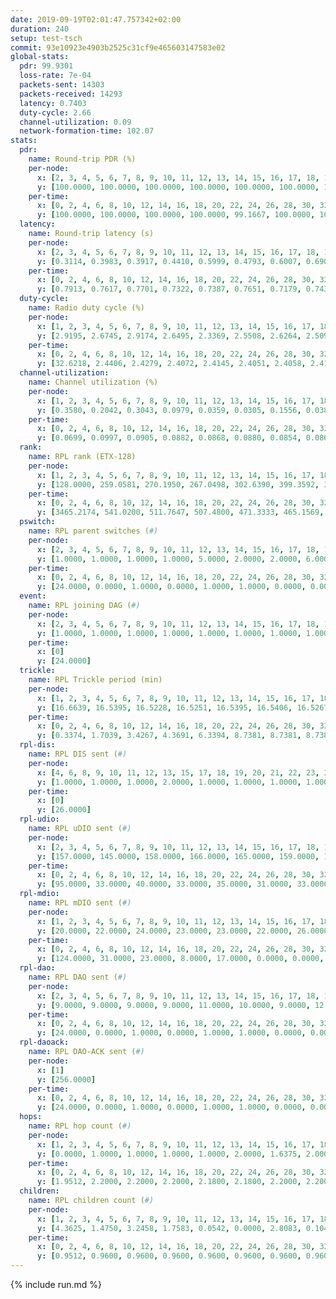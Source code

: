 ```yaml
---
date: 2019-09-19T02:01:47.757342+02:00
duration: 240
setup: test-tsch
commit: 93e10923e4903b2525c31cf9e465603147583e02
global-stats:
  pdr: 99.9301
  loss-rate: 7e-04
  packets-sent: 14303
  packets-received: 14293
  latency: 0.7403
  duty-cycle: 2.66
  channel-utilization: 0.09
  network-formation-time: 102.07
stats:
  pdr:
    name: Round-trip PDR (%)
    per-node:
      x: [2, 3, 4, 5, 6, 7, 8, 9, 10, 11, 12, 13, 14, 15, 16, 17, 18, 19, 20, 21, 22, 23, 24, 25]
      y: [100.0000, 100.0000, 100.0000, 100.0000, 100.0000, 100.0000, 100.0000, 100.0000, 100.0000, 100.0000, 100.0000, 100.0000, 99.6672, 99.6656, 99.8131, 99.6711, 99.8339, 100.0000, 100.0000, 99.8311, 99.8350, 100.0000, 100.0000, 100.0000]
    per-time:
      x: [0, 2, 4, 6, 8, 10, 12, 14, 16, 18, 20, 22, 24, 26, 28, 30, 32, 34, 36, 38, 40, 42, 44, 46, 48, 50, 52, 54, 56, 58, 60, 62, 64, 66, 68, 70, 72, 74, 76, 78, 80, 82, 84, 86, 88, 90, 92, 94, 96, 98, 100, 102, 104, 106, 108, 110, 112, 114, 116, 118, 120, 122, 124, 126, 128, 130, 132, 134, 136, 138, 140, 142, 144, 146, 148, 150, 152, 154, 156, 158, 160, 162, 164, 166, 168, 170, 172, 174, 176, 178, 180, 182, 184, 186, 188, 190, 192, 194, 196, 198, 200, 202, 204, 206, 208, 210, 212, 214, 216, 218, 220, 222, 224, 226, 228, 230, 232, 234, 236, 238, 240]
      y: [100.0000, 100.0000, 100.0000, 100.0000, 99.1667, 100.0000, 100.0000, 100.0000, 100.0000, 100.0000, 100.0000, 100.0000, 100.0000, 100.0000, 100.0000, 100.0000, 100.0000, 100.0000, 100.0000, 100.0000, 100.0000, 100.0000, 100.0000, 100.0000, 100.0000, 100.0000, 100.0000, 100.0000, 100.0000, 100.0000, 100.0000, 100.0000, 100.0000, 100.0000, 100.0000, 100.0000, 100.0000, 100.0000, 100.0000, 100.0000, 100.0000, 100.0000, 100.0000, 100.0000, 100.0000, 100.0000, 100.0000, 100.0000, 100.0000, 100.0000, 100.0000, 100.0000, 100.0000, 100.0000, 100.0000, 99.1667, 98.3333, 100.0000, 100.0000, 100.0000, 100.0000, 100.0000, 100.0000, 100.0000, 100.0000, 100.0000, 99.1667, 100.0000, 100.0000, 100.0000, 100.0000, 100.0000, 100.0000, 100.0000, 100.0000, 100.0000, 100.0000, 99.1667, 100.0000, 100.0000, 100.0000, 100.0000, 99.1667, 100.0000, 100.0000, 100.0000, 100.0000, 100.0000, 100.0000, 100.0000, 100.0000, 100.0000, 99.1597, 100.0000, 100.0000, 100.0000, 100.0000, 100.0000, 100.0000, 100.0000, 100.0000, 100.0000, 100.0000, 99.1667, 100.0000, 100.0000, 100.0000, 100.0000, 100.0000, 100.0000, 100.0000, 100.0000, 100.0000, 100.0000, 99.1667, 100.0000, 100.0000, 100.0000, 100.0000, 100.0000, null]
  latency:
    name: Round-trip latency (s)
    per-node:
      x: [2, 3, 4, 5, 6, 7, 8, 9, 10, 11, 12, 13, 14, 15, 16, 17, 18, 19, 20, 21, 22, 23, 24, 25]
      y: [0.3114, 0.3983, 0.3917, 0.4410, 0.5999, 0.4793, 0.6007, 0.6901, 0.6064, 0.8516, 0.7578, 0.6086, 0.8001, 0.7741, 0.6584, 0.7917, 0.8160, 0.8640, 0.8526, 1.0983, 1.0354, 1.1291, 1.1428, 1.0779]
    per-time:
      x: [0, 2, 4, 6, 8, 10, 12, 14, 16, 18, 20, 22, 24, 26, 28, 30, 32, 34, 36, 38, 40, 42, 44, 46, 48, 50, 52, 54, 56, 58, 60, 62, 64, 66, 68, 70, 72, 74, 76, 78, 80, 82, 84, 86, 88, 90, 92, 94, 96, 98, 100, 102, 104, 106, 108, 110, 112, 114, 116, 118, 120, 122, 124, 126, 128, 130, 132, 134, 136, 138, 140, 142, 144, 146, 148, 150, 152, 154, 156, 158, 160, 162, 164, 166, 168, 170, 172, 174, 176, 178, 180, 182, 184, 186, 188, 190, 192, 194, 196, 198, 200, 202, 204, 206, 208, 210, 212, 214, 216, 218, 220, 222, 224, 226, 228, 230, 232, 234, 236, 238, 240]
      y: [0.7913, 0.7617, 0.7701, 0.7322, 0.7387, 0.7651, 0.7179, 0.7438, 0.7329, 0.7330, 0.7207, 0.7046, 0.7673, 0.7087, 0.7705, 0.7137, 0.6697, 0.7965, 0.7001, 0.7278, 0.7133, 0.6984, 0.7323, 0.7100, 0.7525, 0.7035, 0.7056, 0.7222, 0.7733, 0.7254, 0.7373, 0.7300, 0.6824, 0.7301, 0.7395, 0.6999, 0.7271, 0.7458, 0.6993, 0.7364, 0.6978, 0.7289, 0.7360, 0.7482, 0.7556, 0.7431, 0.7265, 0.7378, 0.7552, 0.7302, 0.7378, 0.7735, 0.7113, 0.7588, 0.7453, 0.7879, 0.8591, 0.7709, 0.7195, 0.7004, 0.7635, 0.7773, 0.7599, 0.7508, 0.7639, 0.6874, 0.7088, 0.7229, 0.6482, 0.7461, 0.7051, 0.7407, 0.7040, 0.7191, 0.7402, 0.7209, 0.7427, 0.7228, 0.7271, 0.6960, 0.7262, 0.7521, 0.7502, 0.7403, 0.7232, 0.7263, 0.7719, 0.6888, 0.7508, 0.7604, 0.7548, 0.7165, 0.7945, 0.7309, 0.7169, 0.7466, 0.7152, 0.7190, 0.7923, 0.7258, 0.8244, 0.8350, 0.8061, 0.8049, 0.7958, 0.7344, 0.7172, 0.7501, 0.7221, 0.7095, 0.7615, 0.7520, 0.7232, 0.7335, 0.7809, 0.7232, 0.8357, 0.7845, 0.7753, 0.8830, null]
  duty-cycle:
    name: Radio duty cycle (%)
    per-node:
      x: [1, 2, 3, 4, 5, 6, 7, 8, 9, 10, 11, 12, 13, 14, 15, 16, 17, 18, 19, 20, 21, 22, 23, 24, 25]
      y: [2.9195, 2.6745, 2.9174, 2.6495, 2.3369, 2.5508, 2.6264, 2.5097, 2.6178, 2.5766, 2.5160, 2.6345, 2.7531, 2.5058, 2.6233, 2.8789, 2.5700, 2.6828, 2.5449, 2.7466, 2.7056, 2.7226, 2.7510, 2.7452, 2.8084]
    per-time:
      x: [0, 2, 4, 6, 8, 10, 12, 14, 16, 18, 20, 22, 24, 26, 28, 30, 32, 34, 36, 38, 40, 42, 44, 46, 48, 50, 52, 54, 56, 58, 60, 62, 64, 66, 68, 70, 72, 74, 76, 78, 80, 82, 84, 86, 88, 90, 92, 94, 96, 98, 100, 102, 104, 106, 108, 110, 112, 114, 116, 118, 120, 122, 124, 126, 128, 130, 132, 134, 136, 138, 140, 142, 144, 146, 148, 150, 152, 154, 156, 158, 160, 162, 164, 166, 168, 170, 172, 174, 176, 178, 180, 182, 184, 186, 188, 190, 192, 194, 196, 198, 200, 202, 204, 206, 208, 210, 212, 214, 216, 218, 220, 222, 224, 226, 228, 230, 232, 234, 236, 238]
      y: [32.6218, 2.4406, 2.4279, 2.4072, 2.4145, 2.4051, 2.4058, 2.4122, 2.4157, 2.4107, 2.4069, 2.3976, 2.3982, 2.4159, 2.4256, 2.4242, 2.3934, 2.3992, 2.4156, 2.3949, 2.4029, 2.3965, 2.3992, 2.4149, 2.4022, 2.4092, 2.4035, 2.3993, 2.4157, 2.4304, 2.3923, 2.4097, 2.4069, 2.3926, 2.4157, 2.4054, 2.3984, 2.4019, 2.4078, 2.3916, 2.4144, 2.3855, 2.4092, 2.4338, 2.4071, 2.4146, 2.4081, 2.4030, 2.4103, 2.4085, 2.3933, 2.4135, 2.4178, 2.3986, 2.3959, 2.3910, 2.4305, 2.4387, 2.4425, 2.4085, 2.4062, 2.4155, 2.4178, 2.4191, 2.4233, 2.4058, 2.3986, 2.4184, 2.4090, 2.3976, 2.4247, 2.4261, 2.4121, 2.4028, 2.4129, 2.4084, 2.4172, 2.4059, 2.4083, 2.3997, 2.3940, 2.4084, 2.4037, 2.4230, 2.4139, 2.4219, 2.4162, 2.4052, 2.3976, 2.4138, 2.4092, 2.4186, 2.4115, 2.4121, 2.4030, 2.4103, 2.4027, 2.3932, 2.4156, 2.4118, 2.4191, 2.4367, 2.4204, 2.4292, 2.4267, 2.4264, 2.3997, 2.4178, 2.4033, 2.4139, 2.4094, 2.4168, 2.4237, 2.4264, 2.4143, 2.4181, 2.4094, 2.4112, 2.4263, 2.4058]
  channel-utilization:
    name: Channel utilization (%)
    per-node:
      x: [1, 2, 3, 4, 5, 6, 7, 8, 9, 10, 11, 12, 13, 14, 15, 16, 17, 18, 19, 20, 21, 22, 23, 24, 25]
      y: [0.3580, 0.2042, 0.3043, 0.0979, 0.0359, 0.0305, 0.1556, 0.0380, 0.0319, 0.0484, 0.0333, 0.0360, 0.1578, 0.0325, 0.0515, 0.2188, 0.0340, 0.0699, 0.0440, 0.0398, 0.0389, 0.0680, 0.0321, 0.0310, 0.0317]
    per-time:
      x: [0, 2, 4, 6, 8, 10, 12, 14, 16, 18, 20, 22, 24, 26, 28, 30, 32, 34, 36, 38, 40, 42, 44, 46, 48, 50, 52, 54, 56, 58, 60, 62, 64, 66, 68, 70, 72, 74, 76, 78, 80, 82, 84, 86, 88, 90, 92, 94, 96, 98, 100, 102, 104, 106, 108, 110, 112, 114, 116, 118, 120, 122, 124, 126, 128, 130, 132, 134, 136, 138, 140, 142, 144, 146, 148, 150, 152, 154, 156, 158, 160, 162, 164, 166, 168, 170, 172, 174, 176, 178, 180, 182, 184, 186, 188, 190, 192, 194, 196, 198, 200, 202, 204, 206, 208, 210, 212, 214, 216, 218, 220, 222, 224, 226, 228, 230, 232, 234, 236, 238]
      y: [0.0699, 0.0997, 0.0905, 0.0882, 0.0868, 0.0880, 0.0854, 0.0868, 0.0866, 0.0889, 0.0845, 0.0829, 0.0828, 0.0893, 0.0958, 0.0901, 0.0797, 0.0829, 0.0885, 0.0842, 0.0831, 0.0829, 0.0845, 0.0865, 0.0834, 0.0868, 0.0855, 0.0830, 0.0906, 0.0961, 0.0825, 0.0872, 0.0833, 0.0815, 0.0899, 0.0835, 0.0843, 0.0872, 0.0839, 0.0826, 0.0875, 0.0800, 0.0879, 0.0971, 0.0899, 0.0907, 0.0863, 0.0865, 0.0899, 0.0873, 0.0853, 0.0872, 0.0873, 0.0842, 0.0845, 0.0812, 0.1023, 0.1068, 0.0986, 0.0873, 0.0852, 0.0923, 0.0923, 0.0940, 0.0958, 0.0883, 0.0822, 0.0916, 0.0880, 0.0822, 0.0963, 0.0976, 0.0912, 0.0869, 0.0914, 0.0899, 0.0913, 0.0886, 0.0897, 0.0858, 0.0840, 0.0910, 0.0896, 0.0951, 0.0922, 0.0942, 0.0928, 0.0894, 0.0866, 0.0925, 0.0897, 0.0947, 0.0914, 0.0903, 0.0848, 0.0882, 0.0874, 0.0840, 0.0924, 0.0919, 0.0943, 0.0996, 0.0924, 0.0956, 0.0958, 0.0957, 0.0856, 0.0914, 0.0862, 0.0900, 0.0867, 0.0911, 0.0932, 0.0953, 0.0919, 0.0958, 0.0891, 0.0923, 0.0961, 0.0878]
  rank:
    name: RPL rank (ETX-128)
    per-node:
      x: [1, 2, 3, 4, 5, 6, 7, 8, 9, 10, 11, 12, 13, 14, 15, 16, 17, 18, 19, 20, 21, 22, 23, 24, 25]
      y: [128.0000, 259.0581, 270.1950, 267.0498, 302.6390, 399.3592, 365.8884, 429.1983, 767.6016, 424.1016, 511.2571, 418.5615, 440.1516, 548.2112, 461.4504, 451.3837, 534.7869, 836.8353, 556.7418, 582.8167, 611.6488, 847.7469, 687.9720, 688.4408, 713.8531]
    per-time:
      x: [0, 2, 4, 6, 8, 10, 12, 14, 16, 18, 20, 22, 24, 26, 28, 30, 32, 34, 36, 38, 40, 42, 44, 46, 48, 50, 52, 54, 56, 58, 60, 62, 64, 66, 68, 70, 72, 74, 76, 78, 80, 82, 84, 86, 88, 90, 92, 94, 96, 98, 100, 102, 104, 106, 108, 110, 112, 114, 116, 118, 120, 122, 124, 126, 128, 130, 132, 134, 136, 138, 140, 142, 144, 146, 148, 150, 152, 154, 156, 158, 160, 162, 164, 166, 168, 170, 172, 174, 176, 178, 180, 182, 184, 186, 188, 190, 192, 194, 196, 198, 200, 202, 204, 206, 208, 210, 212, 214, 216, 218, 220, 222, 224, 226, 228, 230, 232, 234, 236, 238]
      y: [3465.2174, 541.0200, 511.7647, 507.4800, 471.3333, 465.1569, 462.7000, 459.7400, 466.8824, 458.7255, 455.6000, 452.7200, 452.0196, 452.5600, 455.7800, 455.4800, 455.4600, 449.2400, 450.7400, 449.3400, 453.9608, 449.2400, 447.1000, 439.1600, 442.2800, 440.9000, 443.7200, 445.1400, 445.9200, 453.2692, 445.8200, 443.0800, 439.3000, 437.4000, 437.9600, 444.5800, 448.8824, 446.1200, 450.0600, 447.4600, 446.5294, 440.2200, 440.1569, 450.0588, 463.2800, 460.4706, 460.3000, 459.2800, 456.3462, 446.1961, 454.4200, 460.2549, 459.8600, 460.9400, 463.2600, 463.4800, 490.5000, 494.8868, 503.1538, 498.1600, 480.0000, 478.8000, 481.1200, 479.6667, 477.7500, 471.9804, 468.3600, 473.3000, 471.5800, 468.8800, 469.9412, 475.9020, 474.7800, 477.2353, 474.9020, 476.2200, 481.0392, 477.4314, 479.6471, 480.1961, 475.9600, 477.8824, 481.4510, 487.6667, 478.8627, 475.6400, 476.4902, 476.0000, 471.8800, 473.5577, 473.6000, 474.5192, 468.4510, 468.7059, 466.9600, 464.8200, 462.9000, 461.6471, 475.3654, 467.6400, 470.8679, 474.3585, 481.7400, 483.8627, 489.9804, 485.7000, 488.0192, 476.4038, 471.7600, 473.9216, 471.7600, 481.5962, 471.0784, 475.7200, 479.7647, 499.9630, 489.0200, 481.7647, 483.1923, 479.2200]
  pswitch:
    name: RPL parent switches (#)
    per-node:
      x: [2, 3, 4, 5, 6, 7, 8, 9, 10, 11, 12, 13, 14, 15, 16, 17, 18, 19, 20, 21, 22, 23, 24, 25]
      y: [1.0000, 1.0000, 1.0000, 1.0000, 5.0000, 2.0000, 2.0000, 6.0000, 6.0000, 5.0000, 4.0000, 4.0000, 11.0000, 2.0000, 5.0000, 4.0000, 9.0000, 4.0000, 1.0000, 3.0000, 5.0000, 11.0000, 6.0000, 6.0000]
    per-time:
      x: [0, 2, 4, 6, 8, 10, 12, 14, 16, 18, 20, 22, 24, 26, 28, 30, 32, 34, 36, 38, 40, 42, 44, 46, 48, 50, 52, 54, 56, 58, 60, 62, 64, 66, 68, 70, 72, 74, 76, 78, 80, 82, 84, 86, 88, 90, 92, 94, 96, 98, 100, 102, 104, 106, 108, 110, 112, 114, 116, 118, 120, 122, 124, 126, 128, 130, 132, 134, 136, 138, 140, 142, 144, 146, 148, 150, 152, 154, 156, 158, 160, 162, 164, 166, 168, 170, 172, 174, 176, 178, 180, 182, 184, 186, 188, 190, 192, 194, 196, 198, 200, 202, 204, 206, 208, 210, 212, 214, 216, 218, 220, 222, 224, 226, 228, 230, 232, 234, 236]
      y: [24.0000, 0.0000, 1.0000, 0.0000, 1.0000, 1.0000, 0.0000, 0.0000, 1.0000, 1.0000, 0.0000, 0.0000, 1.0000, 0.0000, 0.0000, 0.0000, 0.0000, 0.0000, 0.0000, 0.0000, 1.0000, 0.0000, 0.0000, 0.0000, 0.0000, 0.0000, 0.0000, 0.0000, 0.0000, 2.0000, 0.0000, 0.0000, 0.0000, 0.0000, 0.0000, 0.0000, 1.0000, 0.0000, 0.0000, 0.0000, 1.0000, 0.0000, 1.0000, 1.0000, 0.0000, 1.0000, 0.0000, 0.0000, 2.0000, 1.0000, 0.0000, 1.0000, 0.0000, 0.0000, 0.0000, 0.0000, 8.0000, 3.0000, 2.0000, 0.0000, 0.0000, 0.0000, 0.0000, 1.0000, 2.0000, 1.0000, 0.0000, 0.0000, 0.0000, 0.0000, 1.0000, 1.0000, 0.0000, 1.0000, 1.0000, 0.0000, 1.0000, 1.0000, 1.0000, 1.0000, 0.0000, 1.0000, 1.0000, 1.0000, 1.0000, 0.0000, 1.0000, 0.0000, 0.0000, 2.0000, 0.0000, 2.0000, 1.0000, 1.0000, 0.0000, 0.0000, 0.0000, 1.0000, 2.0000, 0.0000, 3.0000, 3.0000, 0.0000, 1.0000, 1.0000, 0.0000, 2.0000, 2.0000, 0.0000, 1.0000, 0.0000, 2.0000, 1.0000, 0.0000, 1.0000, 4.0000, 0.0000, 1.0000, 2.0000]
  event:
    name: RPL joining DAG (#)
    per-node:
      x: [2, 3, 4, 5, 6, 7, 8, 9, 10, 11, 12, 13, 14, 15, 16, 17, 18, 19, 20, 21, 22, 23, 24, 25]
      y: [1.0000, 1.0000, 1.0000, 1.0000, 1.0000, 1.0000, 1.0000, 1.0000, 1.0000, 1.0000, 1.0000, 1.0000, 1.0000, 1.0000, 1.0000, 1.0000, 1.0000, 1.0000, 1.0000, 1.0000, 1.0000, 1.0000, 1.0000, 1.0000]
    per-time:
      x: [0]
      y: [24.0000]
  trickle:
    name: RPL Trickle period (min)
    per-node:
      x: [1, 2, 3, 4, 5, 6, 7, 8, 9, 10, 11, 12, 13, 14, 15, 16, 17, 18, 19, 20, 21, 22, 23, 24, 25]
      y: [16.6639, 16.5395, 16.5228, 16.5251, 16.5395, 16.5406, 16.5267, 16.5290, 16.4889, 16.5444, 16.5406, 16.4808, 16.5345, 16.5608, 16.5290, 16.5406, 16.5009, 16.5534, 16.5345, 16.5732, 16.5987, 16.5384, 16.6093, 16.5738, 16.5548]
    per-time:
      x: [0, 2, 4, 6, 8, 10, 12, 14, 16, 18, 20, 22, 24, 26, 28, 30, 32, 34, 36, 38, 40, 42, 44, 46, 48, 50, 52, 54, 56, 58, 60, 62, 64, 66, 68, 70, 72, 74, 76, 78, 80, 82, 84, 86, 88, 90, 92, 94, 96, 98, 100, 102, 104, 106, 108, 110, 112, 114, 116, 118, 120, 122, 124, 126, 128, 130, 132, 134, 136, 138, 140, 142, 144, 146, 148, 150, 152, 154, 156, 158, 160, 162, 164, 166, 168, 170, 172, 174, 176, 178, 180, 182, 184, 186, 188, 190, 192, 194, 196, 198, 200, 202, 204, 206, 208, 210, 212, 214, 216, 218, 220, 222, 224, 226, 228, 230, 232, 234, 236, 238]
      y: [0.3374, 1.7039, 3.4267, 4.3691, 6.3394, 8.7381, 8.7381, 8.7381, 8.9095, 17.3049, 17.4763, 17.4763, 17.4763, 17.4763, 17.4763, 17.4763, 17.4763, 17.4763, 17.4763, 17.4763, 17.4763, 17.4763, 17.4763, 17.4763, 17.4763, 17.4763, 17.4763, 17.4763, 17.4763, 17.4763, 17.4763, 17.4763, 17.4763, 17.4763, 17.4763, 17.4763, 17.4763, 17.4763, 17.4763, 17.4763, 17.4763, 17.4763, 17.4763, 17.4763, 17.4763, 17.4763, 17.4763, 17.4763, 17.4763, 17.4763, 17.4763, 17.4763, 17.4763, 17.4763, 17.4763, 17.4763, 17.4763, 17.4763, 17.4763, 17.4763, 17.4763, 17.4763, 17.4763, 17.4763, 17.4763, 17.4763, 17.4763, 17.4763, 17.4763, 17.4763, 17.4763, 17.4763, 17.4763, 17.4763, 17.4763, 17.4763, 17.4763, 17.4763, 17.4763, 17.4763, 17.4763, 17.4763, 17.4763, 17.4763, 17.4763, 17.4763, 17.4763, 17.4763, 17.4763, 17.4763, 17.4763, 17.4763, 17.4763, 17.4763, 17.4763, 17.4763, 17.4763, 17.4763, 17.4763, 17.4763, 17.4763, 17.4763, 17.4763, 17.4763, 17.4763, 17.4763, 17.4763, 17.4763, 17.4763, 17.4763, 17.4763, 17.4763, 17.4763, 17.4763, 17.4763, 17.4763, 17.4763, 17.4763, 17.4763, 17.4763]
  rpl-dis:
    name: RPL DIS sent (#)
    per-node:
      x: [4, 6, 8, 9, 10, 11, 12, 13, 15, 17, 18, 19, 20, 21, 22, 23, 24, 25]
      y: [1.0000, 1.0000, 1.0000, 2.0000, 1.0000, 1.0000, 1.0000, 1.0000, 1.0000, 1.0000, 2.0000, 1.0000, 3.0000, 2.0000, 1.0000, 1.0000, 2.0000, 3.0000]
    per-time:
      x: [0]
      y: [26.0000]
  rpl-udio:
    name: RPL uDIO sent (#)
    per-node:
      x: [2, 3, 4, 5, 6, 7, 8, 9, 10, 11, 12, 13, 14, 15, 16, 17, 18, 19, 20, 21, 22, 23, 24, 25]
      y: [157.0000, 145.0000, 158.0000, 166.0000, 165.0000, 159.0000, 165.0000, 165.0000, 166.0000, 162.0000, 164.0000, 160.0000, 164.0000, 169.0000, 146.0000, 172.0000, 165.0000, 160.0000, 168.0000, 162.0000, 164.0000, 172.0000, 167.0000, 176.0000]
    per-time:
      x: [0, 2, 4, 6, 8, 10, 12, 14, 16, 18, 20, 22, 24, 26, 28, 30, 32, 34, 36, 38, 40, 42, 44, 46, 48, 50, 52, 54, 56, 58, 60, 62, 64, 66, 68, 70, 72, 74, 76, 78, 80, 82, 84, 86, 88, 90, 92, 94, 96, 98, 100, 102, 104, 106, 108, 110, 112, 114, 116, 118, 120, 122, 124, 126, 128, 130, 132, 134, 136, 138, 140, 142, 144, 146, 148, 150, 152, 154, 156, 158, 160, 162, 164, 166, 168, 170, 172, 174, 176, 178, 180, 182, 184, 186, 188, 190, 192, 194, 196, 198, 200, 202, 204, 206, 208, 210, 212, 214, 216, 218, 220, 222, 224, 226, 228, 230, 232, 234, 236, 238, 240]
      y: [95.0000, 33.0000, 40.0000, 33.0000, 35.0000, 31.0000, 33.0000, 38.0000, 31.0000, 30.0000, 32.0000, 38.0000, 34.0000, 29.0000, 30.0000, 33.0000, 32.0000, 30.0000, 32.0000, 31.0000, 33.0000, 33.0000, 29.0000, 38.0000, 30.0000, 32.0000, 33.0000, 31.0000, 30.0000, 32.0000, 31.0000, 30.0000, 33.0000, 33.0000, 35.0000, 28.0000, 33.0000, 30.0000, 33.0000, 33.0000, 32.0000, 33.0000, 34.0000, 30.0000, 28.0000, 37.0000, 33.0000, 41.0000, 30.0000, 31.0000, 27.0000, 37.0000, 33.0000, 33.0000, 31.0000, 33.0000, 34.0000, 29.0000, 32.0000, 34.0000, 33.0000, 29.0000, 28.0000, 37.0000, 33.0000, 28.0000, 25.0000, 31.0000, 30.0000, 34.0000, 30.0000, 32.0000, 36.0000, 34.0000, 32.0000, 31.0000, 33.0000, 32.0000, 31.0000, 36.0000, 26.0000, 33.0000, 33.0000, 31.0000, 36.0000, 34.0000, 28.0000, 34.0000, 33.0000, 31.0000, 32.0000, 32.0000, 32.0000, 32.0000, 29.0000, 28.0000, 33.0000, 27.0000, 29.0000, 36.0000, 32.0000, 30.0000, 31.0000, 32.0000, 30.0000, 34.0000, 28.0000, 35.0000, 32.0000, 31.0000, 34.0000, 31.0000, 35.0000, 34.0000, 34.0000, 35.0000, 30.0000, 32.0000, 30.0000, 29.0000, 2.0000]
  rpl-mdio:
    name: RPL mDIO sent (#)
    per-node:
      x: [1, 2, 3, 4, 5, 6, 7, 8, 9, 10, 11, 12, 13, 14, 15, 16, 17, 18, 19, 20, 21, 22, 23, 24, 25]
      y: [20.0000, 22.0000, 24.0000, 23.0000, 23.0000, 22.0000, 26.0000, 22.0000, 21.0000, 21.0000, 22.0000, 22.0000, 23.0000, 22.0000, 20.0000, 22.0000, 21.0000, 20.0000, 20.0000, 20.0000, 20.0000, 20.0000, 20.0000, 20.0000, 21.0000]
    per-time:
      x: [0, 2, 4, 6, 8, 10, 12, 14, 16, 18, 20, 22, 24, 26, 28, 30, 32, 34, 36, 38, 40, 42, 44, 46, 48, 50, 52, 54, 56, 58, 60, 62, 64, 66, 68, 70, 72, 74, 76, 78, 80, 82, 84, 86, 88, 90, 92, 94, 96, 98, 100, 102, 104, 106, 108, 110, 112, 114, 116, 118, 120, 122, 124, 126, 128, 130, 132, 134, 136, 138, 140, 142, 144, 146, 148, 150, 152, 154, 156, 158, 160, 162, 164, 166, 168, 170, 172, 174, 176, 178, 180, 182, 184, 186, 188, 190, 192, 194, 196, 198, 200, 202, 204, 206, 208, 210, 212, 214, 216, 218, 220, 222, 224, 226, 228, 230, 232, 234, 236, 238, 240]
      y: [124.0000, 31.0000, 23.0000, 8.0000, 17.0000, 0.0000, 0.0000, 11.0000, 10.0000, 4.0000, 0.0000, 0.0000, 0.0000, 3.0000, 5.0000, 6.0000, 7.0000, 4.0000, 0.0000, 0.0000, 0.0000, 0.0000, 5.0000, 6.0000, 8.0000, 2.0000, 4.0000, 0.0000, 0.0000, 0.0000, 1.0000, 4.0000, 7.0000, 2.0000, 8.0000, 3.0000, 0.0000, 0.0000, 0.0000, 0.0000, 6.0000, 4.0000, 7.0000, 8.0000, 0.0000, 0.0000, 0.0000, 0.0000, 3.0000, 3.0000, 5.0000, 10.0000, 4.0000, 0.0000, 0.0000, 0.0000, 1.0000, 4.0000, 5.0000, 5.0000, 9.0000, 1.0000, 0.0000, 0.0000, 0.0000, 1.0000, 5.0000, 5.0000, 6.0000, 6.0000, 2.0000, 0.0000, 0.0000, 0.0000, 3.0000, 4.0000, 9.0000, 4.0000, 5.0000, 0.0000, 0.0000, 0.0000, 0.0000, 6.0000, 5.0000, 10.0000, 3.0000, 1.0000, 0.0000, 0.0000, 0.0000, 0.0000, 4.0000, 4.0000, 7.0000, 7.0000, 3.0000, 0.0000, 0.0000, 0.0000, 1.0000, 6.0000, 6.0000, 6.0000, 5.0000, 1.0000, 0.0000, 0.0000, 0.0000, 3.0000, 5.0000, 6.0000, 4.0000, 7.0000, 0.0000, 0.0000, 0.0000, 0.0000, 5.0000, 4.0000, 0.0000]
  rpl-dao:
    name: RPL DAO sent (#)
    per-node:
      x: [2, 3, 4, 5, 6, 7, 8, 9, 10, 11, 12, 13, 14, 15, 16, 17, 18, 19, 20, 21, 22, 23, 24, 25]
      y: [9.0000, 9.0000, 9.0000, 9.0000, 11.0000, 10.0000, 9.0000, 12.0000, 12.0000, 10.0000, 11.0000, 10.0000, 16.0000, 9.0000, 12.0000, 11.0000, 13.0000, 10.0000, 9.0000, 10.0000, 11.0000, 13.0000, 11.0000, 12.0000]
    per-time:
      x: [0, 2, 4, 6, 8, 10, 12, 14, 16, 18, 20, 22, 24, 26, 28, 30, 32, 34, 36, 38, 40, 42, 44, 46, 48, 50, 52, 54, 56, 58, 60, 62, 64, 66, 68, 70, 72, 74, 76, 78, 80, 82, 84, 86, 88, 90, 92, 94, 96, 98, 100, 102, 104, 106, 108, 110, 112, 114, 116, 118, 120, 122, 124, 126, 128, 130, 132, 134, 136, 138, 140, 142, 144, 146, 148, 150, 152, 154, 156, 158, 160, 162, 164, 166, 168, 170, 172, 174, 176, 178, 180, 182, 184, 186, 188, 190, 192, 194, 196, 198, 200, 202, 204, 206, 208, 210, 212, 214, 216, 218, 220, 222, 224, 226, 228, 230, 232, 234, 236, 238]
      y: [24.0000, 0.0000, 1.0000, 0.0000, 1.0000, 1.0000, 0.0000, 0.0000, 1.0000, 1.0000, 0.0000, 0.0000, 1.0000, 0.0000, 17.0000, 1.0000, 1.0000, 0.0000, 1.0000, 1.0000, 1.0000, 0.0000, 1.0000, 1.0000, 0.0000, 0.0000, 0.0000, 1.0000, 14.0000, 5.0000, 0.0000, 1.0000, 0.0000, 1.0000, 1.0000, 0.0000, 2.0000, 0.0000, 1.0000, 0.0000, 1.0000, 1.0000, 8.0000, 10.0000, 0.0000, 2.0000, 0.0000, 1.0000, 2.0000, 1.0000, 0.0000, 2.0000, 1.0000, 0.0000, 1.0000, 1.0000, 10.0000, 12.0000, 2.0000, 0.0000, 0.0000, 1.0000, 0.0000, 1.0000, 2.0000, 1.0000, 0.0000, 0.0000, 0.0000, 1.0000, 5.0000, 13.0000, 1.0000, 1.0000, 1.0000, 0.0000, 2.0000, 1.0000, 1.0000, 1.0000, 0.0000, 1.0000, 1.0000, 2.0000, 4.0000, 10.0000, 3.0000, 0.0000, 0.0000, 2.0000, 1.0000, 3.0000, 1.0000, 1.0000, 0.0000, 0.0000, 0.0000, 3.0000, 5.0000, 7.0000, 7.0000, 3.0000, 0.0000, 0.0000, 3.0000, 1.0000, 2.0000, 3.0000, 0.0000, 1.0000, 0.0000, 2.0000, 4.0000, 5.0000, 6.0000, 4.0000, 1.0000, 1.0000, 4.0000, 0.0000]
  rpl-daoack:
    name: RPL DAO-ACK sent (#)
    per-node:
      x: [1]
      y: [256.0000]
    per-time:
      x: [0, 2, 4, 6, 8, 10, 12, 14, 16, 18, 20, 22, 24, 26, 28, 30, 32, 34, 36, 38, 40, 42, 44, 46, 48, 50, 52, 54, 56, 58, 60, 62, 64, 66, 68, 70, 72, 74, 76, 78, 80, 82, 84, 86, 88, 90, 92, 94, 96, 98, 100, 102, 104, 106, 108, 110, 112, 114, 116, 118, 120, 122, 124, 126, 128, 130, 132, 134, 136, 138, 140, 142, 144, 146, 148, 150, 152, 154, 156, 158, 160, 162, 164, 166, 168, 170, 172, 174, 176, 178, 180, 182, 184, 186, 188, 190, 192, 194, 196, 198, 200, 202, 204, 206, 208, 210, 212, 214, 216, 218, 220, 222, 224, 226, 228, 230, 232, 234, 236, 238]
      y: [24.0000, 0.0000, 1.0000, 0.0000, 1.0000, 1.0000, 0.0000, 0.0000, 1.0000, 1.0000, 0.0000, 0.0000, 1.0000, 0.0000, 17.0000, 1.0000, 1.0000, 0.0000, 1.0000, 1.0000, 1.0000, 0.0000, 1.0000, 1.0000, 0.0000, 0.0000, 0.0000, 1.0000, 14.0000, 5.0000, 0.0000, 1.0000, 0.0000, 1.0000, 1.0000, 0.0000, 2.0000, 0.0000, 1.0000, 0.0000, 1.0000, 1.0000, 9.0000, 9.0000, 0.0000, 2.0000, 0.0000, 1.0000, 2.0000, 1.0000, 0.0000, 2.0000, 1.0000, 0.0000, 1.0000, 1.0000, 10.0000, 11.0000, 2.0000, 0.0000, 0.0000, 1.0000, 0.0000, 1.0000, 2.0000, 1.0000, 0.0000, 0.0000, 0.0000, 1.0000, 5.0000, 13.0000, 1.0000, 1.0000, 1.0000, 0.0000, 2.0000, 1.0000, 1.0000, 1.0000, 0.0000, 1.0000, 1.0000, 2.0000, 4.0000, 10.0000, 3.0000, 0.0000, 0.0000, 2.0000, 1.0000, 3.0000, 1.0000, 1.0000, 0.0000, 0.0000, 0.0000, 3.0000, 5.0000, 7.0000, 7.0000, 3.0000, 0.0000, 0.0000, 3.0000, 1.0000, 2.0000, 3.0000, 0.0000, 1.0000, 0.0000, 2.0000, 3.0000, 5.0000, 5.0000, 5.0000, 1.0000, 1.0000, 4.0000, 0.0000]
  hops:
    name: RPL hop count (#)
    per-node:
      x: [1, 2, 3, 4, 5, 6, 7, 8, 9, 10, 11, 12, 13, 14, 15, 16, 17, 18, 19, 20, 21, 22, 23, 24, 25]
      y: [0.0000, 1.0000, 1.0000, 1.0000, 1.0000, 2.0000, 1.6375, 2.0000, 2.6736, 2.0000, 2.6375, 2.0000, 2.0375, 2.9208, 2.0000, 2.1625, 2.8125, 3.0377, 3.0042, 3.1632, 3.1632, 3.0962, 4.0084, 4.0000, 4.0167]
    per-time:
      x: [0, 2, 4, 6, 8, 10, 12, 14, 16, 18, 20, 22, 24, 26, 28, 30, 32, 34, 36, 38, 40, 42, 44, 46, 48, 50, 52, 54, 56, 58, 60, 62, 64, 66, 68, 70, 72, 74, 76, 78, 80, 82, 84, 86, 88, 90, 92, 94, 96, 98, 100, 102, 104, 106, 108, 110, 112, 114, 116, 118, 120, 122, 124, 126, 128, 130, 132, 134, 136, 138, 140, 142, 144, 146, 148, 150, 152, 154, 156, 158, 160, 162, 164, 166, 168, 170, 172, 174, 176, 178, 180, 182, 184, 186, 188, 190, 192, 194, 196, 198, 200, 202, 204, 206, 208, 210, 212, 214, 216, 218, 220, 222, 224, 226, 228, 230, 232, 234, 236, 238]
      y: [1.9512, 2.2000, 2.2000, 2.2000, 2.1800, 2.1800, 2.2000, 2.2000, 2.2000, 2.2200, 2.2400, 2.2400, 2.2400, 2.2400, 2.2400, 2.2400, 2.2400, 2.2400, 2.2400, 2.2400, 2.2400, 2.2400, 2.2400, 2.2400, 2.2400, 2.2400, 2.2400, 2.2400, 2.2400, 2.2400, 2.2400, 2.2400, 2.2400, 2.2400, 2.2400, 2.2400, 2.2400, 2.2400, 2.2400, 2.2400, 2.2000, 2.2000, 2.2000, 2.3200, 2.4400, 2.4200, 2.4000, 2.4000, 2.3200, 2.3200, 2.3200, 2.3200, 2.3200, 2.3200, 2.3200, 2.3200, 2.3200, 2.3600, 2.3600, 2.3600, 2.3600, 2.3600, 2.3600, 2.3600, 2.3600, 2.3600, 2.3600, 2.3600, 2.3600, 2.3600, 2.3600, 2.3600, 2.3600, 2.3600, 2.3600, 2.3600, 2.3600, 2.3600, 2.3600, 2.3600, 2.3600, 2.3600, 2.3600, 2.3600, 2.3600, 2.3600, 2.3600, 2.3600, 2.3600, 2.3600, 2.3600, 2.3600, 2.3600, 2.3600, 2.3600, 2.3600, 2.3600, 2.3600, 2.3600, 2.3600, 2.4800, 2.5400, 2.5200, 2.5200, 2.5200, 2.5200, 2.5200, 2.4800, 2.4800, 2.4800, 2.4800, 2.4800, 2.4800, 2.4800, 2.4800, 2.5200, 2.5200, 2.5200, 2.5200, 2.5200]
  children:
    name: RPL children count (#)
    per-node:
      x: [1, 2, 3, 4, 5, 6, 7, 8, 9, 10, 11, 12, 13, 14, 15, 16, 17, 18, 19, 20, 21, 22, 23, 24, 25]
      y: [4.3625, 1.4750, 3.2458, 1.7583, 0.0542, 0.0000, 2.8083, 0.1042, 0.0000, 0.4750, 0.0000, 0.0417, 2.1583, 0.0000, 0.3917, 4.0250, 0.0083, 1.2134, 0.2971, 0.2301, 0.1423, 1.1841, 0.0000, 0.0000, 0.0000]
    per-time:
      x: [0, 2, 4, 6, 8, 10, 12, 14, 16, 18, 20, 22, 24, 26, 28, 30, 32, 34, 36, 38, 40, 42, 44, 46, 48, 50, 52, 54, 56, 58, 60, 62, 64, 66, 68, 70, 72, 74, 76, 78, 80, 82, 84, 86, 88, 90, 92, 94, 96, 98, 100, 102, 104, 106, 108, 110, 112, 114, 116, 118, 120, 122, 124, 126, 128, 130, 132, 134, 136, 138, 140, 142, 144, 146, 148, 150, 152, 154, 156, 158, 160, 162, 164, 166, 168, 170, 172, 174, 176, 178, 180, 182, 184, 186, 188, 190, 192, 194, 196, 198, 200, 202, 204, 206, 208, 210, 212, 214, 216, 218, 220, 222, 224, 226, 228, 230, 232, 234, 236, 238]
      y: [0.9512, 0.9600, 0.9600, 0.9600, 0.9600, 0.9600, 0.9600, 0.9600, 0.9600, 0.9600, 0.9600, 0.9600, 0.9600, 0.9600, 0.9600, 0.9600, 0.9600, 0.9600, 0.9600, 0.9600, 0.9600, 0.9600, 0.9600, 0.9600, 0.9600, 0.9600, 0.9600, 0.9600, 0.9600, 0.9600, 0.9600, 0.9600, 0.9600, 0.9600, 0.9600, 0.9600, 0.9600, 0.9600, 0.9600, 0.9600, 0.9600, 0.9600, 0.9600, 0.9600, 0.9600, 0.9600, 0.9600, 0.9600, 0.9600, 0.9600, 0.9600, 0.9600, 0.9600, 0.9600, 0.9600, 0.9600, 0.9600, 0.9600, 0.9600, 0.9600, 0.9600, 0.9600, 0.9600, 0.9600, 0.9600, 0.9600, 0.9600, 0.9600, 0.9600, 0.9600, 0.9600, 0.9600, 0.9600, 0.9600, 0.9600, 0.9600, 0.9600, 0.9600, 0.9600, 0.9600, 0.9600, 0.9600, 0.9600, 0.9600, 0.9600, 0.9600, 0.9600, 0.9600, 0.9600, 0.9600, 0.9600, 0.9600, 0.9600, 0.9600, 0.9600, 0.9600, 0.9600, 0.9600, 0.9600, 0.9600, 0.9600, 0.9600, 0.9600, 0.9600, 0.9600, 0.9600, 0.9600, 0.9600, 0.9600, 0.9600, 0.9600, 0.9600, 0.9600, 0.9600, 0.9600, 0.9600, 0.9600, 0.9600, 0.9600, 0.9600]
---
```


{% include run.md %}
